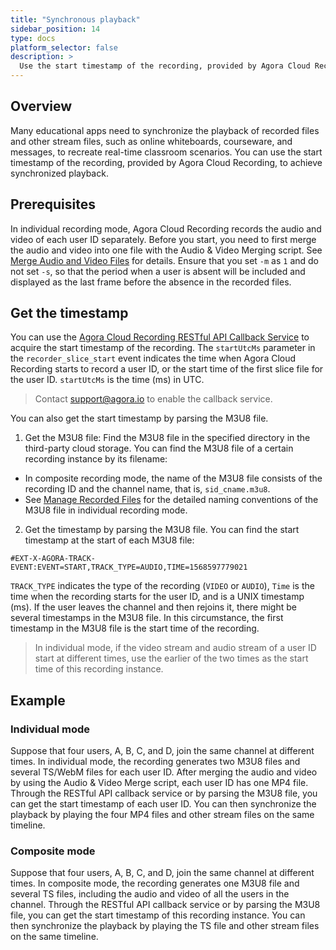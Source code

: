 ```yaml
---
title: "Synchronous playback"
sidebar_position: 14
type: docs
platform_selector: false
description: >
  Use the start timestamp of the recording, provided by Agora Cloud Recording, to achieve synchronized playbac
---
```


## Overview

Many educational apps need to synchronize the playback of recorded files and other stream files, such as online whiteboards, courseware, and messages, to recreate real-time classroom scenarios. You can use the start timestamp of the recording, provided by Agora Cloud Recording, to achieve synchronized playback.

## Prerequisites

In individual recording mode, Agora Cloud Recording records the audio and video of each user ID separately. Before you start, you need to first merge the audio and video into one file with the Audio & Video Merging script. See [Merge Audio and Video Files](../develop/merge-files) for details. Ensure that you set `-m` as `1` and do not set `-s`, so that the period when a user is absent will be included and displayed as the last frame before the absence in the recorded files.

## Get the timestamp

You can use the [Agora Cloud Recording RESTful API Callback Service](../reference/rest-api-overview) to acquire the start timestamp of the recording. The `startUtcMs` parameter in the `recorder_slice_start` event indicates the time when Agora Cloud Recording starts to record a user ID, or the start time of the first slice file for the user ID. `startUtcMs` is the time (ms) in UTC.

> Contact [support@agora.io](http://support@agora.io) to enable the callback service. 


You can also get the start timestamp by parsing the M3U8 file.

1. Get the M3U8 file: Find the M3U8 file in the specified directory in the third-party cloud storage. You can find the M3U8 file of a certain recording instance by its filename:
  - In composite recording mode, the name of the M3U8 file consists of the recording ID and the channel name, that is, `sid_cname.m3u8`.
  - See [Manage Recorded Files](../develop/manage-files) for the detailed naming conventions of the M3U8 file in individual recording mode.
2. Get the timestamp by parsing the M3U8 file. You can find the start timestamp at the start of each M3U8 file:
```
#EXT-X-AGORA-TRACK-EVENT:EVENT=START,TRACK_TYPE=AUDIO,TIME=1568597779021
```
   
  `TRACK_TYPE` indicates the type of the recording (`VIDEO` or `AUDIO`), `Time` is the time when the recording starts for the user ID,  and is a UNIX timestamp (ms). If the user leaves the channel and then rejoins it, there might be several timestamps in the M3U8 file. In this circumstance, the first timestamp in the M3U8 file is the start time of the recording.

> In individual mode, if the video stream and audio stream of a user ID start at different times, use the earlier of the two times as the start time of this recording instance.

## Example

### Individual mode

Suppose that four users, A, B, C, and D, join the same channel at different times. In individual mode, the recording generates two M3U8 files and several TS/WebM files for each user ID. After merging the audio and video by using the Audio & Video Merge script, each user ID has one MP4 file. Through the RESTful API callback service or by parsing the M3U8 file, you can get the start timestamp of each user ID. You can then synchronize the playback by playing the four MP4 files and other stream files on the same timeline.


### Composite mode

Suppose that four users, A, B, C, and D, join the same channel at different times. In composite mode, the recording generates one M3U8 file and several TS files, including the audio and video of all the users in the channel. Through the RESTful API callback service or by parsing the M3U8 file, you can get the start timestamp of this recording instance. You can then synchronize the playback by playing the TS file and other stream files on the same timeline.
